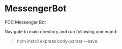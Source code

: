 # MessengerBot
 POC Messenger Bot

Navigate to main directory and run following command:

> npm install express body-parser --save